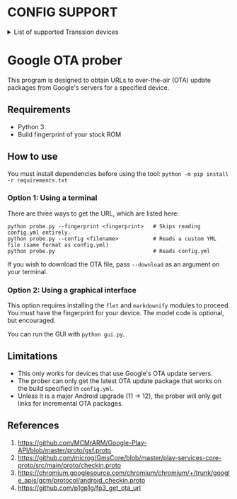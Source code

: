 # CONFIG SUPPORT
<details>
  <summary>List of supported Transsion devices</summary>

## PHANTOM SERIES
* TECNO PHANTOM X2 (AD8)
* TECNO PHANTOM X2 Pro (AD9)
* TECNO PHANTOM V Fold 5G (AD10)
* TECNO PHANTOM V Flip 5G (AD11)
* TECNO PHANTOM V Fold2 5G (AE10)
* TECNO PHANTOM V Flip2 5G (AE11)

## CAMON SERIES
* TECNO CAMON 20 Pro (CK7n)
* TECNO CAMON 20 Pro 5G (CK8n)
* TECNO CAMON 20s Pro 5G (CK8nB)
* TECNO CAMON 30 4G (CL6)
* TECNO CAMON 30 5G (CL7)
* TECNO CAMON 30 Pro 5G (CL8)
* TECNO CAMON 30 Premier 5G (CL9)
* TECNO CAMON 30S (CLA5)
* TECNO CAMON 30S Pro (CLA6)
* TECNO CAMON 40 4G (CM5)
* TECNO CAMON 40 Pro 4G (CM6)
* TECNO CAMON 40 Pro 5G (CM7)
* TECNO CAMON 40 Premier 5G (CM8)

## SPARK SERIES
* TECNO SPARK Go 1 (KL4)
* TECNO SPARK 20 Pro (KJ6)
* TECNO SPARK 20 Pro+ (KJ7)
* TECNO SPARK 20 Pro 5G (KJ8)
* TECNO SPARK 30C (KL5)
* TECNO SPARK 30 4G (KL6)
* TECNO SPARK 30 Pro (KL7)
* TECNO SPARK 30 5G (KL8)
* TECNO SPARK 30C 5G (KL8H)

## POVA SERIES
* TECNO POVA Neo 3 (LH6n)
* TECNO POVA 5 (LH7n)
* TECNO POVA 5 Pro (LH8n)
* TECNO POVA 6 Neo (LI6)
* TECNO POVA 6 (LI7)
* TECNO POVA 6 Pro (LI9)

## MEGAPAD
* TECNO MEGAPAD 11 (T1101)

## ITEL
* itel A80 (A671LC)
* itel P55 5G (P661N)
* itel P65 (P671L)
* itel RS4 (S666LN)
* itel S25 (S685LN)
* itel S25 Ultra (S686LN)

## XPAD
* Infinix XPAD (X1101)

## HOT SERIES
* Infinix HOT 40i (X6528) (X6528B)
* Infinix HOT 40 (X6836)
* Infinix HOT 40 Pro (X6837)
* Infinix HOT 50i (X6531) (X6531B)
* Infinix HOT 50 5G (X6720B)
* Infinix HOT 50 Pro+ (X6880)
* Infinix HOT 50 Pro (X6881)
* Infinix HOT 50 (X6882)

## ZERO SERIES
* Infinix ZERO 30 5G (X6731)
* Infinix ZERO 30 4G (X6731B)
* Infinix ZERO 40 4G (X6860)
* Infinix ZERO 40 5G (X6861)
* Infinix ZERO Flip (X6962)

## GT SERIES
* Infinix GT 10 Pro (X6739)
* Infinix GT 20 Pro (X6871)

## NOTE SERIES
* Infinix NOTE 30 VIP (X6710)
* Infinix NOTE 30 5G (X6711)
* Infinix NOTE 30 (Helio G85) (X6716B)
* Infinix NOTE 30 Pro (X678B)
* Infinix NOTE 30 (X6833B)
* Infinix NOTE 40X 5G (X6838)
* Infinix NOTE 40 Pro (X6850)
* Infinix NOTE 40S (X6850B)
* Infinix NOTE 40 Pro 5G (X6851)
* Infinix NOTE 40 Pro+ 5G (X6851B)
* Infinix NOTE 40 5G (X6852)
* Infinix NOTE 40 (X6853)
* Infinix NOTE 50 Pro 4G (X6855)
* Infinix NOTE 50 Pro+ 5G (X6856)
* Infinix NOTE 50 4G (X6858)
</details>

# Google OTA prober

This program is designed to obtain URLs to over-the-air (OTA) update packages from Google's servers for a specified device.

## Requirements
* Python 3
* Build fingerprint of your stock ROM

## How to use

You must install dependencies before using the tool: `python -m pip install -r requirements.txt`

### Option 1: Using a terminal
There are three ways to get the URL, which are listed here:
```
python probe.py --fingerprint <fingerprint>   # Skips reading config.yml entirely.
python probe.py --config <filename>           # Reads a custom YML file (same format as config.yml)
python probe.py                               # Reads config.yml
```

If you wish to download the OTA file, pass `--download` as an argument on your terminal.

### Option 2: Using a graphical interface
This option requires installing the `flet` and `markdownify` modules to proceed. You must have the fingerprint for your device. The model code is optional, but encouraged.

You can run the GUI with `python gui.py`.

## Limitations
* This only works for devices that use Google's OTA update servers.
* The prober can only get the latest OTA update package that works on the build specified in `config.yml`.
* Unless it is a major Android upgrade (11 -> 12), the prober will only get links for incremental OTA packages.

## References
1. https://github.com/MCMrARM/Google-Play-API/blob/master/proto/gsf.proto
2. https://github.com/microg/GmsCore/blob/master/play-services-core-proto/src/main/proto/checkin.proto
3. https://chromium.googlesource.com/chromium/chromium/+/trunk/google_apis/gcm/protocol/android_checkin.proto
4. https://github.com/p1gp1g/fp3_get_ota_url
